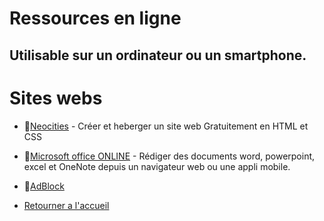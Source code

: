 # Ressources en ligne
## Utilisable sur un ordinateur ou un smartphone.

# Sites webs

* 🎨[Neocities](https://github.com/linkfandosYT/slnd/ressources/neocities.md) - Créer et heberger un site web Gratuitement en HTML et CSS
* 📘[Microsoft office ONLINE](https://github.com/linkfandosYT/slnd/ressources/office.md) - Rédiger des documents word, powerpoint, excel et OneNote depuis un navigateur web ou une appli mobile.
* 🛑[AdBlock](https://github.com/linkfandosYT/slnd/ressources/addblock.md)

* [Retourner a l'accueil](https://github.com/linkfandosYT/slnd/)
